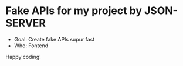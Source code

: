# Fake APIs for my project by JSON-SERVER

- Goal: Create fake APIs supur fast
- Who: Fontend

Happy coding!